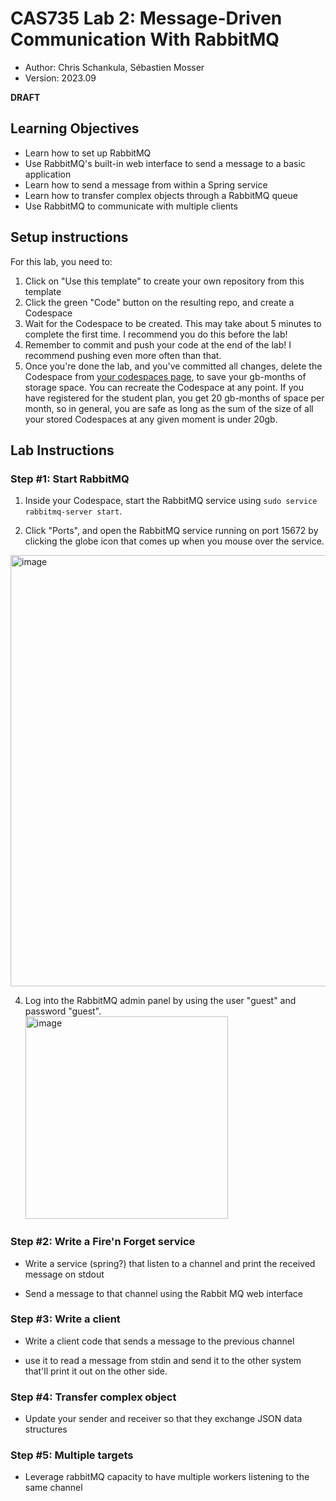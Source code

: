 # CAS735 Lab 2: Message-Driven Communication With RabbitMQ

* Author: Chris Schankula, Sébastien Mosser
* Version: 2023.09

**DRAFT**

## Learning Objectives
- Learn how to set up RabbitMQ
- Use RabbitMQ's built-in web interface to send a message to a basic application
- Learn how to send a message from within a Spring service
- Learn how to transfer complex objects through a RabbitMQ queue
- Use RabbitMQ to communicate with multiple clients


## Setup instructions

For this lab, you need to:

1. Click on "Use this template" to create your own repository from this template
2. Click the green "Code" button on the resulting repo, and create a Codespace
3. Wait for the Codespace to be created. This may take about 5 minutes to complete
   the first time. I recommend you do this before the lab!
4. Remember to commit and push your code at the end of the lab! I recommend pushing even
   more often than that.
6. Once you're done the lab, and you've committed all changes, delete the Codespace from 
   [your codespaces page](https://github.com/codespaces), to save your gb-months of storage space.
   You can recreate the Codespace at any point. If you have registered for the student plan, you get
   20 gb-months of space per month, so in general, you are safe as long as the sum of the size of all 
   your stored Codespaces at any given moment is under 20gb.

## Lab Instructions

### Step #1: Start RabbitMQ

1. Inside your Codespace, start the RabbitMQ service using `sudo service rabbitmq-server start`.

2. Click "Ports", and open the RabbitMQ service running on port 15672 by clicking the globe icon that comes up when you mouse over the service.<br>
  <img width="690" alt="image" src="https://github.com/CAS735-F23/CAS735-Lab2/assets/12722104/860a95a3-eb7d-4c6a-b7ad-b91ff2e90096">

4. Log into the RabbitMQ admin panel by using the user "guest" and password "guest".<br>
   <img width="324" alt="image" src="https://github.com/CAS735-F23/CAS735-Lab2/assets/12722104/93f3f9a8-0f10-4745-96cd-a8e40f9da35e">


### Step #2: Write a Fire'n Forget service

- Write a service (spring?) that listen to a channel and print the received message on stdout

- Send a message to that channel using the Rabbit MQ web interface

### Step #3: Write a client

- Write a client code that sends a message to the previous channel

- use it to read a message from stdin and send it to the other system that'll print it out on the other side.

### Step #4: Transfer complex object 

- Update your sender and receiver so that they exchange JSON data structures

### Step #5: Multiple targets

- Leverage rabbitMQ capacity to have multiple workers listening to the same channel 
